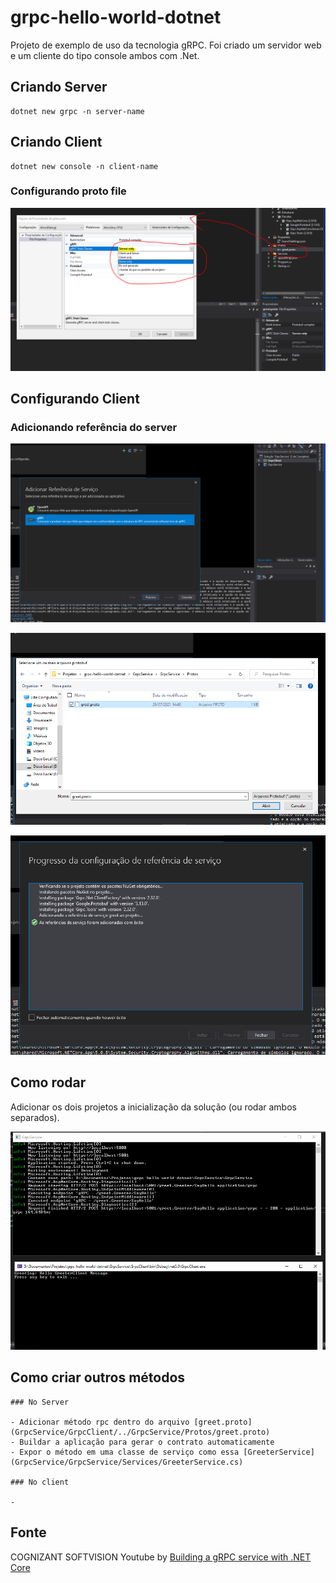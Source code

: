 # grpc-hello-world-dotnet

Projeto de exemplo de uso da tecnologia gRPC. Foi criado um servidor web e um cliente do tipo console ambos com .Net.

## Criando Server

    dotnet new grpc -n server-name

## Criando Client

    dotnet new console -n client-name

### Configurando proto file

![image](resources/config-proto.png)

## Configurando Client

### Adicionando referência do server

![image](resources/add-service.png)

![image](resources/select-proto-file.png)

![image](resources/auto-install-lib.png)

## Como rodar

Adicionar os dois projetos a inicialização da solução (ou rodar ambos separados).

![image](resources/server-and-client.png)

## Como criar outros métodos

    ### No Server

    - Adicionar método rpc dentro do arquivo [greet.proto](GrpcService/GrpcClient/../GrpcService/Protos/greet.proto) 
    - Buildar a aplicação para gerar o contrato automaticamente
    - Expor o método em uma classe de serviço como essa [GreeterService](GrpcService/GrpcService/Services/GreeterService.cs)

    ### No client

    - 

## Fonte

COGNIZANT SOFTVISION Youtube by [Building a gRPC service with .NET Core](https://youtu.be/5jsp1pN9nVg)
